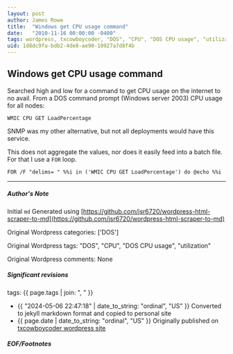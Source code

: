 ```yaml
---
layout: post
author: James Rowe
title:  "Windows get CPU usage command"
date:   "2010-11-16 00:00:00 -0400"
tags: wordpress, txcowboycoder, "DOS", "CPU", "DOS CPU usage", "utilization"
uid: 1d8dc9fa-bdb2-4de8-ae90-19927a7d8f4b
---
```



## Windows get CPU usage command


Searched high and low for a command to get CPU usage on the internet to no avail. From a DOS command prompt (Windows server 2003) CPU usage for all nodes:



```
WMIC CPU GET LoadPercentage

```

SNMP was my other alternative, but not all deployments would have this service.


This does not aggregate the values, nor does it easily feed into a batch file. For that I use a `FOR` loop.



```
FOR /F "delims= " %%i in ('WMIC CPU GET LoadPercentage') do @echo %%i

```



---

##### Author's Note

Initial `md` Generated using [https://github.com/jsr6720/wordpress-html-scraper-to-md](https://github.com/jsr6720/wordpress-html-scraper-to-md)

Original Wordpress categories: ['DOS']

Original Wordpress tags: "DOS", "CPU", "DOS CPU usage", "utilization"

Original Wordpress comments: None

##### Significant revisions

tags: {{ page.tags | join: ", " }} <!-- todo move this somewhere -->

- {{ "2024-05-06 22:47:18" | date_to_string: "ordinal", "US" }} Converted to jekyll markdown format and copied to personal site
- {{ page.date | date_to_string: "ordinal", "US" }} Originally published on [txcowboycoder wordpress site](https://txcowboycoder.wordpress.com/2010/11/16/windows-get-cpu-usage-command/)

##### EOF/Footnotes

